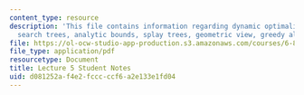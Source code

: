 ```yaml
---
content_type: resource
description: 'This file contains information regarding dynamic optimality: binary
  search trees, analytic bounds, splay trees, geometric view, greedy algorithm.'
file: https://ol-ocw-studio-app-production.s3.amazonaws.com/courses/6-851-advanced-data-structures-spring-2012/d081252af4e2fcccccf6a2e133e1fd04_MIT6_851S12_L5.pdf
file_type: application/pdf
resourcetype: Document
title: Lecture 5 Student Notes
uid: d081252a-f4e2-fccc-ccf6-a2e133e1fd04
---
```

